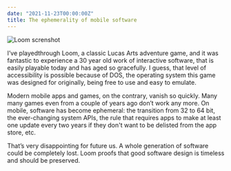 ```yaml
---
date: "2021-11-23T00:00:00Z"
title: The ephemerality of mobile software
---
```


![Loom screnshot](/img/posts/loom.gif)

I’ve playedthrough Loom, a classic Lucas Arts adventure game, and it was fantastic to experience a 30 year old work of interactive software, that is easily playable today and has aged so gracefully. I guess, that level of accessibility is possible because of DOS, the operating system this game was designed for originally, being free to use and easy to emulate. 

Modern mobile apps and games, on the contrary, vanish so quickly. Many many games even from a couple of years ago don’t work any more. On mobile, software has become ephemeral: the transition from 32 to 64 bit, the ever-changing system APIs, the rule that requires apps to make at least one update every two years if they don't want to be delisted from the app store, etc.

That’s very disappointing for future us. A whole generation of software could be completely lost. Loom proofs that good software design is timeless and should be preserved.